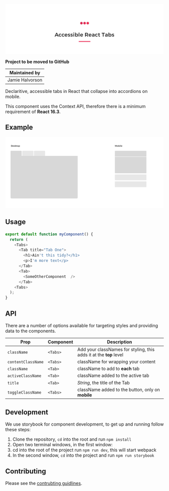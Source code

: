 ![React Accessible Tabs by Signal](images/readme-header.jpg)

**Project to be moved to GitHub**

| Maintained by   |
|-----------------|
| Jamie Halvorson |

Declaritive, accessible tabs in React that collapse into accordions on mobile.

This component uses the Context API, therefore there is a minimum requirement of **React 16.3**.

## Example

![Desktop vs Mobile example](images/example.jpg)

## Usage

```javascript
export default function myComponent() {
  return (
    <Tabs>
      <Tab title="Tab One">
        <h1>Ain't this tidy?</h1>
        <p>I'm more text</p>
      </Tab>
      <Tab>
        <SomeOtherComponent  />
      </Tab>
    <Tabs>
  );
}
```

## API
There are a number of options available for targeting styles and providing data to the components.

| Prop | Component | Description |
|------|-----------|-------------|
| `className` | `<Tabs>` | Add your classNames for styling, this adds it at the **top** level |
| `contentClassName` | `<Tabs>` | className for wrapping your content |
| `className` | `<Tab>` | className to add to **each** tab |
| `activeClassName` | `<Tab>` | className added to the active tab |
| `title` | `<Tab>` | *String*, the title of the Tab |
| `toggleClassName` | `<Tabs>` | className added to the button, only on **mobile** |

## Development

We use storybook for component development, to get up and running follow these steps:

1. Clone the repository, `cd` into the root and run `npm install`
2. Open two terminal windows, in the first window:
3. cd into the root of the project run `npm run dev`, this will start webpack
4. In the second window, `cd` into the project and run `npm run storybook`


## Contributing

Please see the [contrubting guidlines](CONTRIBUTING.md).
